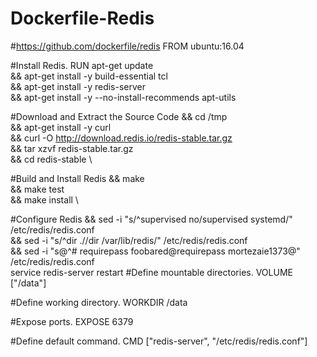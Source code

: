 # Dockerfile-Redis

#https://github.com/dockerfile/redis
FROM ubuntu:16.04

#Install Redis.
RUN   apt-get update \
 && apt-get install -y build-essential tcl \
 && apt-get install -y redis-server \
 && apt-get install -y --no-install-recommends apt-utils

#Download and Extract the Source Code
  &&  cd /tmp \
  &&  apt-get install -y curl  \
  &&  curl -O http://download.redis.io/redis-stable.tar.gz  \
  &&  tar xzvf redis-stable.tar.gz  \
   &&  cd redis-stable \
   
#Build and Install Redis
  &&  make  \
  &&  make test \
  &&  make install  \
    
#Configure Redis
  &&  sed -i "s/^supervised no/supervised systemd/" /etc/redis/redis.conf  \
  &&  sed -i "s/^dir \.\//dir \/var\/lib\/redis/" /etc/redis/redis.conf  \
  &&  sed -i "s@^# requirepass foobared@requirepass mortezaie1373@"  /etc/redis/redis.conf  \
    service redis-server restart
#Define mountable directories.
  VOLUME ["/data"]

#Define working directory.
WORKDIR /data

#Expose ports.
EXPOSE 6379

#Define default command.
CMD ["redis-server", "/etc/redis/redis.conf"]

